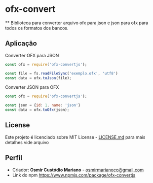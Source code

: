 # ofx-convert #

** Biblioteca para converter arquivo ofx para json e json para ofx para todos os formatos dos bancos.

## Aplicação ##
Converter OFX para JSON
```js
const ofx = require('ofx-convertjs');

const file = fs.readFileSync('exemplo.ofx', 'utf8')
const data = ofx.toJson(file);
```

Converter JSON para OFX
```js
const ofx = require('ofx-convertjs');

const json = {id: 1, name: 'json'}
const data = ofx.toOfx(json);
```

## License ##

Este projeto é licenciado sobre MIT License - [LICENSE.md](LICENSE.md) para mais detalhes vide arquivo

## Perfil ##
* Criador: **Osmir Custódio Mariano** - osmirmarianocc@gmail.com
* Link do npm https://www.npmjs.com/package/ofx-convertjs
